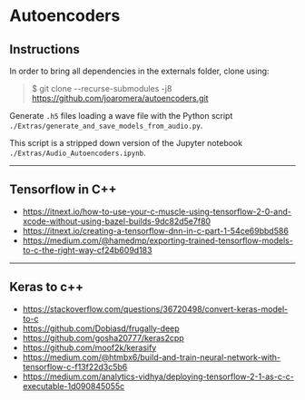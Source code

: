 # Autoencoders

## Instructions

In order to bring all dependencies in the externals folder, clone using:

> $ git clone --recurse-submodules -j8 https://github.com/joaromera/autoencoders.git

Generate `.h5` files loading a wave file with the Python script `./Extras/generate_and_save_models_from_audio.py`.

This script is a stripped down version of the Jupyter notebook `./Extras/Audio_Autoencoders.ipynb`.

---

## Tensorflow in C++

* https://itnext.io/how-to-use-your-c-muscle-using-tensorflow-2-0-and-xcode-without-using-bazel-builds-9dc82d5e7f80
* https://itnext.io/creating-a-tensorflow-dnn-in-c-part-1-54ce69bbd586
* https://medium.com/@hamedmp/exporting-trained-tensorflow-models-to-c-the-right-way-cf24b609d183

---

## Keras to c++

* https://stackoverflow.com/questions/36720498/convert-keras-model-to-c
* https://github.com/Dobiasd/frugally-deep
* https://github.com/gosha20777/keras2cpp
* https://github.com/moof2k/kerasify
* https://medium.com/@htmbx6/build-and-train-neural-network-with-tensorflow-c-f13f22d3c5b6
* https://medium.com/analytics-vidhya/deploying-tensorflow-2-1-as-c-c-executable-1d090845055c
